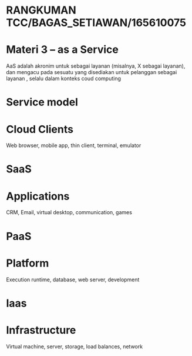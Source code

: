 # RANGKUMAN TCC/BAGAS_SETIAWAN/165610075

# Materi 3 – as a Service

AaS adalah akronim untuk sebagai layanan (misalnya, X sebagai layanan), dan mengacu pada sesuatu yang disediakan untuk pelanggan sebagai layanan , selalu dalam konteks coud computing


# Service model

# Cloud Clients
Web browser, mobile app, thin client, terminal, emulator

# SaaS

# Applications

CRM, Email, virtual desktop, communication, games

# PaaS

# Platform

Execution runtime, database, web server, development 

# Iaas  

# Infrastructure

Virtual machine, server, storage, load balances, network
